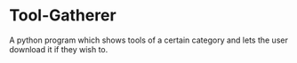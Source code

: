 # Tool-Gatherer
A python program which shows tools of a certain category and lets the user download it if they wish to.
